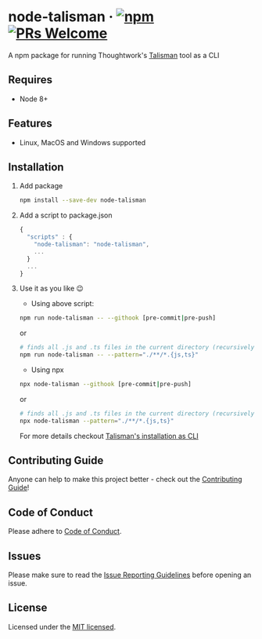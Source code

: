 # node-talisman &middot; [![npm](https://img.shields.io/npm/v/node-talisman.svg)](https://www.npmjs.com/package/node-talisman) [![PRs Welcome](https://img.shields.io/badge/PRs-welcome-brightgreen.svg?style=flat-square)](http://makeapullrequest.com)

A npm package for running Thoughtwork's [Talisman](https://github.com/thoughtworks/talisman) tool as a CLI

## Requires

- Node 8+

## Features

- Linux, MacOS and Windows supported

## Installation

1. Add package

   ```sh
   npm install --save-dev node-talisman
   ```

2. Add a script to package.json

   ```js
   {
     "scripts" : {
       "node-talisman": "node-talisman",
       ...
     }
     ...
   }
   ```

3. Use it as you like :wink:

    - Using above script:

   ```sh
   npm run node-talisman -- --githook [pre-commit|pre-push]
   ```

   or

   ```sh
   # finds all .js and .ts files in the current directory (recursively)
   npm run node-talisman -- --pattern="./**/*.{js,ts}"
   ```

   - Using npx

   ```sh
   npx node-talisman --githook [pre-commit|pre-push]
   ```

    or

   ```sh
   # finds all .js and .ts files in the current directory (recursively)
   npx node-talisman --pattern="./**/*.{js,ts}"
   ```

   For more details checkout [Talisman's installation as CLI](https://github.com/thoughtworks/talisman#installation-as-a-cli)

## Contributing Guide

Anyone can help to make this project better - check out the [Contributing Guide](./.github/CONTRIBUTING.md)!

## Code of Conduct

Please adhere to [Code of Conduct](./.github/CODE_OF_CONDUCT.md).

## Issues

Please make sure to read the [Issue Reporting Guidelines](./.github/ISSUE_TEMPLATE.md) before opening an issue.

## License

Licensed under the [MIT licensed](./LICENSE).
